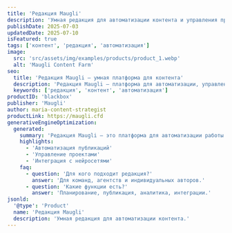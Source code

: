 ```yaml
---
title: 'Редакция Maugli'
description: 'Умная редакция для автоматизации контента и управления проектами.'
publishDate: 2025-07-03
updatedDate: 2025-07-10
isFeatured: true
tags: ['контент', 'редакция', 'автоматизация']
image:
  src: 'src/assets/img/examples/products/product_1.webp'
  alt: 'Maugli Content Farm'
seo:
  title: 'Редакция Maugli — умная платформа для контента'
  description: 'Редакция Maugli — платформа для автоматизации, управления и публикации контента.'
  keywords: ['редакция', 'контент', 'автоматизация']
productID: 'blackbox'
publisher: 'Maugli'
author: maria-content-strategist
productLink: https://maugli.cfd
generativeEngineOptimization:
  generated:
    summary: 'Редакция Maugli — это платформа для автоматизации работы с контентом.'
    highlights:
      - 'Автоматизация публикаций'
      - 'Управление проектами'
      - 'Интеграция с нейросетями'
    faq:
      - question: 'Для кого подходит редакция?'
        answer: 'Для команд, агентств и индивидуальных авторов.'
      - question: 'Какие функции есть?'
        answer: 'Планирование, публикация, аналитика, интеграции.'
jsonld:
  '@type': 'Product'
  name: 'Редакция Maugli'
  description: 'Умная редакция для автоматизации контента.'
---
```

